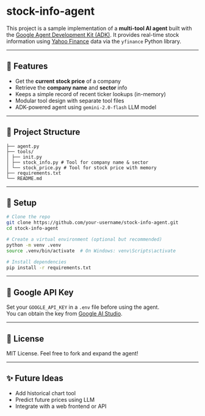 # stock-info-agent

This project is a sample implementation of a **multi-tool AI agent** built with the [Google Agent Development Kit (ADK)](https://github.com/google/adk). It provides real-time stock information using [Yahoo Finance](https://www.yahoofinance.com/) data via the `yfinance` Python library.

---

## 🚀 Features

- Get the **current stock price** of a company
- Retrieve the **company name** and **sector** info
- Keeps a simple record of recent ticker lookups (in-memory)
- Modular tool design with separate tool files
- ADK-powered agent using `gemini-2.0-flash` LLM model

---

## 🧱 Project Structure

```
├── agent.py
├── tools/
│ ├── init.py
│ ├── stock_info.py # Tool for company name & sector
│ └── stock_price.py # Tool for stock price with memory
├── requirements.txt
└── README.md
```

---

## 🔧 Setup

```bash
# Clone the repo
git clone https://github.com/your-username/stock-info-agent.git
cd stock-info-agent

# Create a virtual environment (optional but recommended)
python -m venv .venv 
source .venv/bin/activate  # On Windows: venv\Scripts\activate

# Install dependencies
pip install -r requirements.txt
```

---

## 🔐 Google API Key

Set your `GOOGLE_API_KEY` in a `.env` file before using the agent.  
You can obtain the key from [Google AI Studio](https://makersuite.google.com/app).

---

## 📜 License

MIT License. Feel free to fork and expand the agent!

---

## ✨ Future Ideas

- Add historical chart tool  
- Predict future prices using LLM  
- Integrate with a web frontend or API